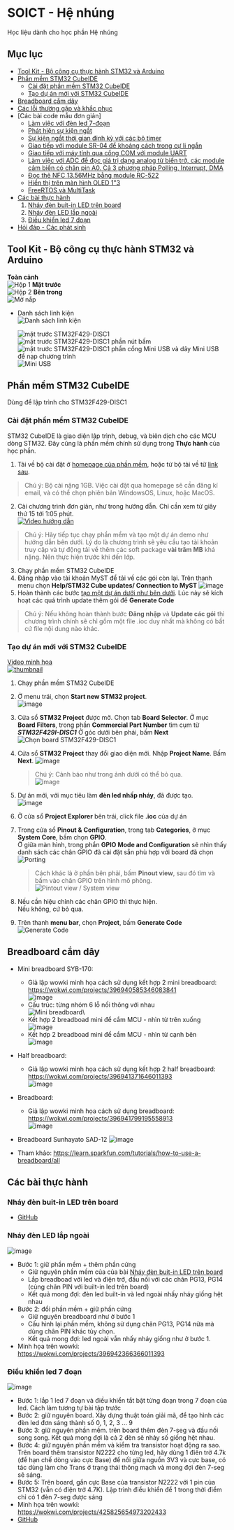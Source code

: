 # SOICT - Hệ nhúng

Học liệu dành cho học phần Hệ nhúng

## Mục lục

- [Tool Kit - Bộ công cụ thực hành STM32 và Arduino](#tool-kit---bộ-công-cụ-thực-hành-stm32-và-arduino)
- [Phần mềm STM32 CubeIDE](#phần-mềm-stm32-cubeide)
  - [Cài đặt phần mềm STM32 CubeIDE](#cài-đặt-phần-mềm-stm32-cubeide)
  - [Tạo dự án mới với STM32 CubeIDE](#tạo-dự-án-mới-với-stm32-cubeide)
- [Breadboard cắm dây](#breadboard-cắm-dây)
- [Các lỗi thường gặp và khắc phục](https://github.com/neittien0110/SOICT_HeNhung/issues?q=is%3Aissue)
- [Các bài code mẫu đơn giản]
  - [Làm việc với đèn led 7-đoạn](https://github.com/neittien0110/STM32F429-Led7segs)
  - [Phát hiện sự kiện ngắt](https://github.com/neittien0110/STM32F429-Interrupt)
  - [Sự kiện ngắt thời gian định kỳ với các bộ timer](https://github.com/neittien0110/STM32F429-Timer)
  - [Giao tiếp với module SR-04 để khoảng cách trong cự li ngắn](https://github.com/neittien0110/STM32F429-HC_SR04)
  - [Giao tiếp với máy tính qua cổng COM với module UART](https://github.com/neittien0110/STM32F429-UART)
  - [Làm việc với ADC để đọc giá trị dạng analog từ biến trở, các module cảm biến có chân pin A0. Cả 3 phương pháp Polling, Interrupt, DMA](https://github.com/neittien0110/STM32F429-AnalogRead)
  - [Đọc thẻ NFC 13.56MHz bằng module RC-522](https://github.com/neittien0110/STM32F429-RC522)
  - [Hiển thị trên màn hình OLED 1"3](https://github.com/neittien0110/STM32F429-I2C.git)
  - [FreeRTOS và MultiTask](https://github.com/neittien0110/STM32F429-FreeRTOS-Multitask.git)
- [Các bài thực hành](#các-bài-thực-hành)
  1. [Nháy đèn buit-in LED trên board](#nháy-đèn-buit-in-led-trên-board)
  2. [Nháy đèn LED lắp ngoài](#nháy-đèn-led-lắp-ngoài)
  3. [Điều khiển led 7 đoạn](#điều-khiển-led-7-đoạn)
- [Hỏi đáp - Các phát sinh](./ISSUES.md)

## Tool Kit - Bộ công cụ thực hành STM32 và Arduino

**Toàn cảnh**\
![Hộp 1](https://github.com/neittien0110/SOICT_HeNhung/assets/8079397/cc05d098-bf48-4706-adfa-b92327892a7c)
**Mặt trước**\
![Hộp 2](https://github.com/neittien0110/SOICT_HeNhung/assets/8079397/a1124c69-0bef-46ca-b4bc-4a5ccf273e12)
**Bên trong**\
![Mở nắp](https://github.com/neittien0110/SOICT_HeNhung/assets/8079397/ad94bd1b-7fd9-438d-a766-9e467c00763d)

- Danh sách linh kiện\
  ![Danh sách linh kiện](https://github.com/neittien0110/SOICT_HeNhung/assets/8079397/c87d6015-2907-4a42-bd65-dbd2cabd3e21)

  ![mặt trước STM32F429-DISC1](https://github.com/user-attachments/assets/9e90f84e-d338-453d-85de-97f533ccc272)
  ![mặt trước STM32F429-DISC1 phần nút bấm](https://github.com/user-attachments/assets/ec7a1ae9-0857-4224-b597-055bd47dceb7)
  ![mặt trước STM32F429-DISC1 phần cổng Mini USB](https://github.com/user-attachments/assets/ef39afee-f989-4f53-afec-c86cf07ba21e)
  và dây Mini USB để nạp chương trình\
  ![Mini USB](https://github.com/user-attachments/assets/99d5363e-bfc9-40e1-bec6-ecdf675a64fc)

## Phần mềm STM32 CubeIDE

Dùng để lập trình cho STM32F429-DISC1

### Cài đặt phần mềm STM32 CubeIDE
 
STM32 CubeIDE là giao diện lập trình, debug, và biên dịch cho các MCU dòng STM32. Đây cũng là phần mềm chính sử dụng trong **Thực hành** của học phần.
1. Tải về bộ cài đặt ở [homepage của phần mềm](https://www.st.com/en/development-tools/stm32cubemx.html#get-software), hoặc từ bộ tải về từ [link sau](https://husteduvn.sharepoint.com/:u:/s/HnhngIT4210-2024.2/ESNGgEjq0cxHl7lqpJVtXU0Bm_i1ZSXjTgporS81Oi3z-w?e=x3oCWR).
> Chú ý: Bộ cài nặng 1GB. Việc cài đặt qua homepage sẽ cần đăng kí email, và có thể chọn phiên bản WindowsOS, Linux, hoặc MacOS.
2. Cài chương trình đơn giản, như trong hướng dẫn. Chỉ cần xem từ giây thứ 15 tới 1:05 phút. \
[![Video hướng dẫn](https://github.com/user-attachments/assets/fa34bf56-828b-4e7d-a0da-3cbddcfbae02)](https://youtu.be/CJbSfO6rkEk?si=NN-sCUCKCnF0A2We&t=15)
> Chú ý: Hãy tiếp tục chạy phần mềm và tạo một dự án demo như hướng dẫn bên dưới. Lý do là chương trình sẽ yêu cầu tạo tài khoản truy cập và tự động tải về thêm các soft package __vài trăm MB__ khá nặng. Nên thực hiện trước khi đến lớp. 
3. Chạy phần mềm STM32 CubeIDE
4. Đăng nhập vào tài khoản MyST để tải về các gói còn lại. Trên thanh menu chọn __Help/STM32 Cube updates/ Connection to MyST__
   ![image](https://github.com/user-attachments/assets/8d0a8fe4-7223-4ccf-b7f6-f7413901240c)
6. Hoàn thành các bước [tạo một dự án dưới như bên dưới](#tạo-dự-án-mới-với-stm32-cubeide). Lúc này sẽ kích hoạt các quá trình update thêm gói để **Generate Code**
> Chú ý: Nếu không hoàn thành bước __Đăng nhập__ và __Update các gói__ thì chương trình chính sẽ chỉ gồm một file .ioc duy nhất mà không có bất cứ file nội dung nào khác.

### Tạo dự án mới với STM32 CubeIDE
  [Video minh họa](https://youtu.be/iNICh5uWPAE)\
  [![thumbnail](https://github.com/user-attachments/assets/a94c4d47-ae35-493e-ba66-fdd838403d2c)](https://youtu.be/iNICh5uWPAE)
1. Chạy phần mềm STM32 CubeIDE
2. Ở menu trái, chọn **Start new STM32 project**.\
   ![image](https://github.com/user-attachments/assets/23fde9ed-cc14-4f17-b102-3899a4607010)
3. Cửa sổ **STM32 Project** được mở. Chọn tab **Board Selector**.
   Ở mục **Board Filters**, trong phần **Commercial Part Number** tìm cụm từ ***STM32F429I-DISC1***
   Ở góc dưới bên phải, bấm **Next**
   ![Chọn board STM32F429-DISC1](https://github.com/user-attachments/assets/8fe2d421-d98e-4cbc-8407-2dac21b4a179)
4. Cửa sổ **STM32 Project** thay đổi giao diện mới.
   Nhập **Project Name**.
   Bấm **Next**.
   ![image](https://github.com/user-attachments/assets/8a124016-773f-4fc6-afca-b706b556ce8c)

   > Chú ý: Cảnh báo như trong ảnh dưới có thể bỏ qua.\
   ![image](https://github.com/user-attachments/assets/d7f40dbb-9137-484d-b19b-be71f9e4e356)
5. Dự án mới, với mục tiêu làm **đèn led nhấp nháy**, đã được tạo.\
   ![image](https://github.com/user-attachments/assets/ba95e5b3-246c-4fc2-8eea-615f655264a3)

6. Ở cửa sổ __Project Explorer__ bên trái, click file __.ioc__ của dự án
7. Trong cửa sổ __Pinout & Configuration__, trong tab __Categories__, ở mục __System Core__, bấm chọn __GPIO__.\
   Ở giữa màn hình, trong phần __GPIO Mode and Configuration__ sẽ nhìn thấy danh sách các chân GPIO đã cài đặt sẵn phù hợp với board đã chọn
   ![Porting](https://github.com/user-attachments/assets/4624e85c-9bb6-4128-8864-2eb3a96124ca)
   > Cách khác là ở phần bên phải, bấm __Pinout view__, sau đó tìm và bấm vào chân GPIO trên hình mô phỏng.\
   ![Pintout view / System view](https://github.com/user-attachments/assets/f2741dc3-0f4b-4a1d-8b44-559f9d227155)
8. Nếu cần hiệu chỉnh các chân GPIO thì thực hiện.\
   Nếu không, cứ bỏ qua.
10. Trên thanh __menu bar__, chọn __Project__, bấm __Generate Code__
    ![Generate Code](https://github.com/user-attachments/assets/1da13016-0159-424e-9a19-e250f3b9948e)



## Breadboard cắm dây

- Mini breadboard SYB-170:
  - Giả lập wowki minh họa cách sử dụng kết hợp 2 mini breadboard: <https://wokwi.com/projects/396940585346083841>\
    ![image](https://github.com/neittien0110/SOICT_HeNhung/assets/8079397/34a9ff24-c26e-43af-a0c6-327662c9aa9c)
  - Cấu trúc: từng nhóm 6 lỗ nối thông với nhau \
    ![Mini breadboard](https://github.com/neittien0110/SOICT_HeNhung/assets/8079397/9f83dd84-c99b-4f35-8837-393ebaae158b)\
  - Kết hợp 2 breadboad mini để cắm MCU - nhìn từ trên xuống \
    ![image](https://github.com/neittien0110/SOICT_HeNhung/assets/8079397/95f91b6f-3e55-4412-992e-e2106beafbe5)
  - Kết hợp 2 breadboad mini để cắm MCU - nhìn từ cạnh bên \
   ![image](https://github.com/neittien0110/SOICT_HeNhung/assets/8079397/aee0ed03-ccf7-4607-ae0e-6e12e481eaa2)
- Half breadboard:
  - Giả lập wowki minh họa cách sử dụng kết hợp 2 half breadboard: <https://wokwi.com/projects/396941371646011393>\
    ![image](https://github.com/neittien0110/SOICT_HeNhung/assets/8079397/5a61cbca-9fb3-4176-9c65-694433929df0)
- Breadboard:
  - Giả lập wowki minh họa cách sử dụng breadboard: <https://wokwi.com/projects/396941799195558913>\
    ![image](https://github.com/neittien0110/SOICT_HeNhung/assets/8079397/1ef63610-c6c6-43dc-ba9c-fb9c4262fab4)
- Breadboard Sunhayato SAD-12
    ![image](https://github.com/neittien0110/SOICT_HeNhung/assets/8079397/6da38f41-f17d-4d17-aa1a-944694943e93)

- Tham khảo: <https://learn.sparkfun.com/tutorials/how-to-use-a-breadboard/all>

## Các bài thực hành

### Nháy đèn buit-in LED trên board

- [GitHub](https://github.com/neittien0110/STM32F429-LEDRaw)

### Nháy đèn LED lắp ngoài

![image](https://github.com/user-attachments/assets/075d0820-accf-4040-bd1c-db9f703b37ce)

- Bước 1: giữ phần mềm + thêm phần cứng
  - Giữ nguyên phần mềm của của bài [Nháy đèn buit-in LED trên board](#nháy-đèn-buit-in-led-trên-board)
  - Lắp breadboad với led và điện trở, đấu nối với các chân PG13, PG14 (cùng chân PIN với built-in led trên board)
  - Kết quả mong đợi: đèn led built-in và led ngoài nhấy nháy giống hệt nhau
- Bước 2: đổi phần mềm + giữ phần cứng
  - Giữ nguyên breadboard như ở bước 1
  - Cấu hình lại phần mềm, không sử dụng chân PG13, PG14 nữa mà dùng chân PIN khác tùy chọn.
  - Kết quả mong đợi: led ngoài vẫn nhấy nháy giống như ở bước 1.
- Minh họa trên wowki: <https://wokwi.com/projects/396942366366011393>

### Điều khiển led 7 đoạn

![image](https://github.com/user-attachments/assets/b3f5dcc6-37e7-4361-aece-60f1b093ac4c)

- Bước 1: lắp 1 led 7 đoạn và điều khiển tắt bật từng đoạn trong 7 đoạn của led. Cách làm tương tự bài tập trước
- Bước 2: giữ nguyên board. Xây dựng thuật toán giải mã, để tạo hình các đèn led đơn sáng thành số 0, 1, 2, 3 ... 9
- Bước 3: giữ nguyên phần mềm. trên board thêm đèn 7-seg và đấu nối song song. Kết quả mong đợi là cả 2 đèn sẽ nhảy số giống hệt nhau.
- Bước 4: giữ nguyên phần mềm và kiểm tra transistor hoạt động ra sao. Trên board thêm transistor N2222 cho từng led, hãy dùng 1 điên trở 4.7k (để hạn chế dòng vào cực Base) để nối giữa nguồn 3V3 và cực base, có tác dùng làm cho Trans ở trạng thái thông mạch và mong đợi đèn 7-seg sẽ sáng.
- Bước 5: Trên board, gắn cực Base của transistor N2222 với 1 pin của STM32 (vẫn có điện trở 4.7K). Lập trình điều khiển để 1 trong thời điểm chỉ có 1 đèn 7-seg được sáng
- Minh họa trên wowki: <https://wokwi.com/projects/425825654973202433>
- [GitHub](https://github.com/neittien0110/STM32F429-Led7segs)
